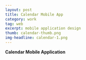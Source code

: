 ```yaml
---
layout: post
title: Calendar Mobile App
category: work
tag: web
excerpt: mobile application design
thumb: calendar-thumb.png
img-headline: calendar-1.png
---
```


<div class=txt>
<p>
    <strong>Calendar Mobile Application</strong>
</p>
</div>